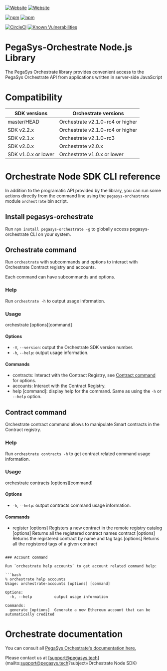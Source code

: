 [![Website](https://img.shields.io/website?label=documentation&url=https%3A%2F%2Fdocs.orchestrate.pegasys.tech%2F)](https://docs.orchestrate.pegasys.tech/)
[![Website](https://img.shields.io/website?label=website&url=https%3A%2F%2Fpegasys.tech%2Forchestrate%2F)](https://pegasys.tech/orchestrate/)

[![npm](https://img.shields.io/npm/v/pegasys-orchestrate)](https://www.npmjs.com/package/pegasys-orchestrate)
[![npm](https://img.shields.io/npm/dw/pegasys-orchestrate)](https://www.npmjs.com/package/pegasys-orchestrate)

[![CircleCI](https://img.shields.io/circleci/build/gh/PegaSysEng/orchestrate-node?token=b950a12c7c5f1ba8ae60273360c99d832301057a)](https://circleci.com/gh/PegaSysEng/orchestrate-node)
[![Known Vulnerabilities](https://snyk.io/test/github/PegaSysEng/orchestrate-node/badge.svg?targetFile=package.json)](https://snyk.io/test/github/PegaSysEng/orchestrate-node?targetFile=package.json)

# PegaSys-Orchestrate Node.js Library

The PegaSys Orchestrate library provides convenient access to the PegaSys Orchestrate API from applications written in server-side JavaScript

# Compatibility

| SDK versions        | Orchestrate versions             |
| ------------------- | -------------------------------- |
| master/HEAD         | Orchestrate v2.1.0-rc4 or higher |
| SDK v2.2.x          | Orchestrate v2.1.0-rc4 or higher |
| SDK v2.1.x          | Orchestrate v2.1.0-rc3           |
| SDK v2.0.x          | Orchestrate v2.0.x               |
| SDK v1.0.x or lower | Orchestrate v1.0.x or lower      |

# Orchestrate Node SDK CLI reference

In addition to the programatic API provided by the library, you can run some actions directly from
the command line using the `pegasys-orchestrate` module `orchestrate` bin script.

## Install pegasys-orchestrate

Run `npm install pegasys-orchestrate -g` to globally access pegasys-orchestrate CLI on your system.

## Orchestrate command

Run `orchestrate` with subcommands and options to interact with Orchestrate Contract registry
and accounts.

Each command can have subcommands and options.

### Help

Run `orchestrate -h` to output usage information.

### Usage

orchestrate [options][command]

#### Options

- `-V`, `--version`: output the Orchestrate SDK version number.
- `-h`, `--help`: output usage information.

#### Commands

- contracts: Interact with the Contract Registry, see [Contract command](#contract-command) for options.
- accounts: Interact with the Contract Registry.
- help [command]: display help for the command. Same as using the `-h` or `--help` option.

## Contract command

Orchestrate contract command allows to manipulate Smart contracts in the Contract registry.

### Help

Run `orchestrate contracts -h` to get contract related command usage information.

### Usage

orchestrate contracts [options][command]

#### Options

- `-h`, `--help`: output contracts command usage information.

#### Commands

- register [options] Registers a new contract in the remote registry
  catalog [options] Returns all the registered contract names
  contract [options] Returns the registered contract by name and tag
  tags [options] Returns all the registered tags of a given contract

````

### Account command

Run `orchestrate help accounts` to get account related command help:

```bash
% orchestrate help accounts
Usage: orchestrate-accounts [options] [command]

Options:
  -h, --help          output usage information

Commands:
  generate [options]  Generate a new Ethereum account that can be automatically credited
````

# Orchestrate documentation

You can consult all [PegaSys Orchestrate's documentation here.](https://docs.orchestrate.pegasys.tech/)

Please contact us at [support@pegasys.tech](mailto:support@pegasys.tech?subject=Orchestrate Node SDK)
